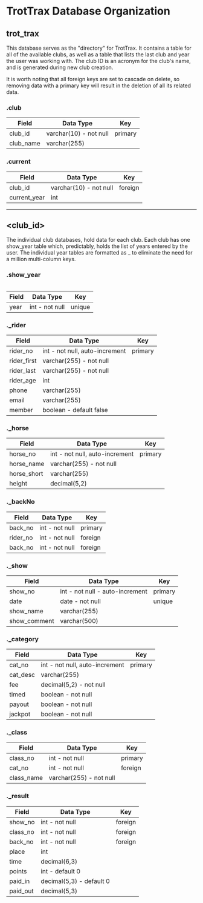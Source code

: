 # TrotTrax Database Organization

## trot_trax

This database serves as the "directory" for TrotTrax. It contains a table for all of the available clubs, as well as a table that lists the last club and year the user was working with. The club ID is an acronym for the club's name, and is generated during new club creation.

It is worth noting that all foreign keys are set to cascade on delete, so removing data with a primary key will result in the deletion of all its related data.

### .club
| Field | Data Type | Key |
| ----- | --------- | --- |
| club\_id | varchar(10) - not null | primary |
| club\_name | varchar(255) | |

### .current
| Field  | Data Type | Key |
| ------ | --------- | --- |
| club_id | varchar(10) - not null | foreign |
| current_year | int | |

---

## <club_id>

The individual club databases, hold data for each club. Each club has one show\_year table which, predictably, holds the list of years entered by the user. The individual year tables are formatted as <year>_<table name> to eliminate the need for a million multi-column keys.

### .show_year
| Field | Data Type | Key |
| ----- | --------- | --- |
| year  | int - not null | unique |

### .<year>_rider
| Field | Data Type | Key |
| ----- | --------- | --- |
| rider_no | int - not null, auto-increment | primary |
| rider_first | varchar(255) - not null | |
| rider_last | varchar(255) - not null | |
| rider_age | int | |
| phone | varchar(255) | |
| email | varchar(255) | |
| member | boolean - default false | |

### .<year>_horse
| Field | Data Type | Key |
| ----- | --------- | --- |
| horse_no | int - not null, auto-increment | primary |
| horse_name | varchar(255) - not null | |
| horse_short | varchar(255) | |
| height | decimal(5,2) | |

### .<year>_backNo
| Field | Data Type | Key |
| ----- | --------- | --- |
| back_no | int - not null | primary |
| rider_no | int - not null | foreign |
| back_no | int - not null | foreign |

### .<year>_show
| Field | Data Type | Key |
| ----- | --------- | --- |
| show_no | int - not null - auto-increment | primary |
| date | date - not null | unique |
| show_name | varchar(255) | |
| show_comment | varchar(500) | |

### .<year>_category
| Field | Data Type | Key |
| ----- | --------- | --- |
| cat_no | int - not null, auto-increment | primary |
| cat_desc | varchar(255) | |
| fee | decimal(5,2) - not null | |
| timed | boolean - not null | |
| payout | boolean - not null | |
| jackpot | boolean - not null | |

### .<year>_class
| Field | Data Type | Key |
| ----- | --------- | --- |
| class_no | int - not null | primary |
| cat_no | int - not null| foreign |
| class_name | varchar(255) - not null | |

### .<year>_result
| Field | Data Type | Key |
| ----- | --------- | --- |
| show_no | int - not null | foreign |
| class_no | int - not null | foreign |
| back_no | int - not null | foreign |
| place | int | |
| time | decimal(6,3) | |
| points | int - default 0 | |
| paid_in | decimal(5,3) - default 0 | |
| paid_out | decimal(5,3) | |
